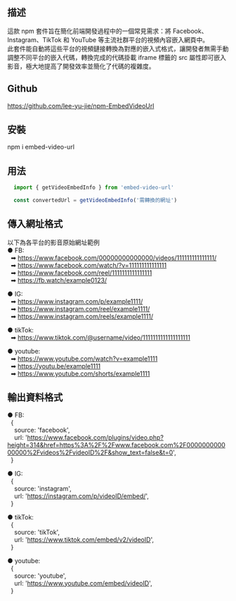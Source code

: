 ## 描述
這款 npm 套件旨在簡化前端開發過程中的一個常見需求：將 Facebook、Instagram、TikTok 和 YouTube 等主流社群平台的視頻內容嵌入網頁中。  
此套件能自動將這些平台的視頻鏈接轉換為對應的嵌入式格式，讓開發者無需手動調整不同平台的嵌入代碼，轉換完成的代碼掛載 iframe 標籤的 src 屬性即可嵌入影音，極大地提高了開發效率並簡化了代碼的複雜度。

## Github  
https://github.com/lee-yu-jie/npm-EmbedVideoUrl

## 安裝
npm i embed-video-url

## 用法
``` javascript
  import { getVideoEmbedInfo } from 'embed-video-url'

  const convertedUrl = getVideoEmbedInfo('需轉換的網址')
```

## 傳入網址格式
以下為各平台的影音原始網址範例  
●&nbsp;FB:  
&nbsp;&nbsp;➡ https://www.facebook.com/00000000000000/videos/111111111111111/  
&nbsp;&nbsp;➡ https://www.facebook.com/watch/?v=111111111111111  
&nbsp;&nbsp;➡ https://www.facebook.com/reel/1111111111111111  
&nbsp;&nbsp;➡ https://fb.watch/example0123/  

●&nbsp;IG:  
&nbsp;&nbsp;➡ https://www.instagram.com/p/example1111/  
&nbsp;&nbsp;➡ https://www.instagram.com/reel/example1111/    
&nbsp;&nbsp;➡ https://www.instagram.com/reels/example1111/  

●&nbsp;tikTok:  
&nbsp;&nbsp;➡ https://www.tiktok.com/@username/video/1111111111111111111  

●&nbsp;youtube:  
&nbsp;&nbsp;➡ https://www.youtube.com/watch?v=example1111  
&nbsp;&nbsp;➡ https://youtu.be/example1111  
&nbsp;&nbsp;➡ https://www.youtube.com/shorts/example1111  

## 輸出資料格式
●&nbsp;FB:  
&nbsp;&nbsp;{  
&nbsp;&nbsp;&nbsp;&nbsp;source: 'facebook',  
&nbsp;&nbsp;&nbsp;&nbsp;url: 'https://www.facebook.com/plugins/video.php?height=314&href=https%3A%2F%2Fwww.facebook.com%2F000000000000000%2Fvideos%2FvideoID%2F&show_text=false&t=0',  
&nbsp;&nbsp;}

●&nbsp;IG:  
&nbsp;&nbsp;{  
&nbsp;&nbsp;&nbsp;&nbsp;source: 'instagram',  
&nbsp;&nbsp;&nbsp;&nbsp;url: 'https://instagram.com/p/videoID/embed/',  
&nbsp;&nbsp;}

●&nbsp;tikTok:  
&nbsp;&nbsp;{  
&nbsp;&nbsp;&nbsp;&nbsp;source: 'tikTok',  
&nbsp;&nbsp;&nbsp;&nbsp;url: 'https://www.tiktok.com/embed/v2/videoID',  
&nbsp;&nbsp;}

●&nbsp;youtube:  
&nbsp;&nbsp;{  
&nbsp;&nbsp;&nbsp;&nbsp;source: 'youtube',  
&nbsp;&nbsp;&nbsp;&nbsp;url: 'https://www.youtube.com/embed/videoID',  
&nbsp;&nbsp;}